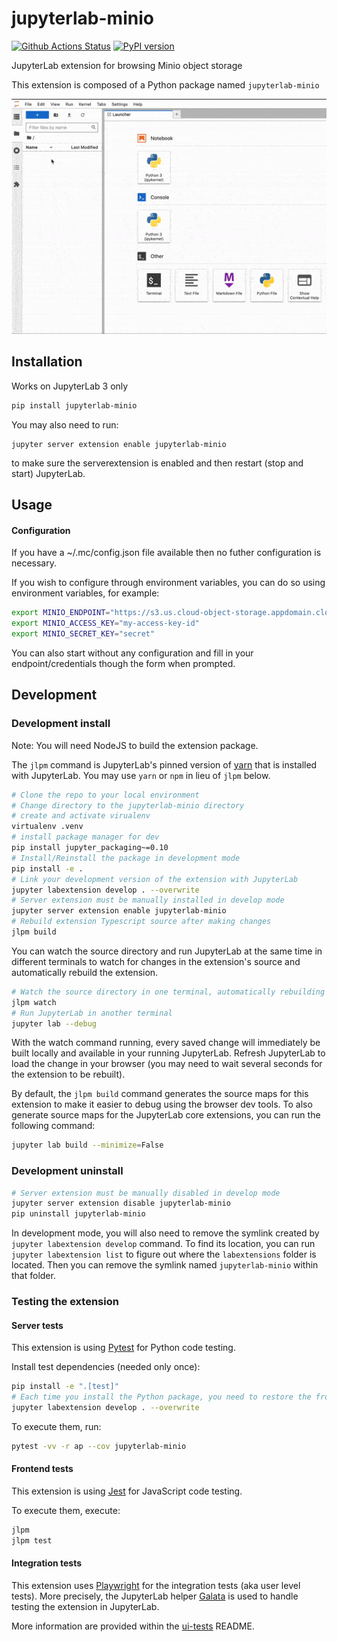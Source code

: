 # jupyterlab-minio

[![Github Actions Status](https://github.com/aristide/jupyterlab-minio/workflows/Build/badge.svg)](https://github.com/aristide/jupyterlab-minio/actions/workflows/build.yml)  [![PyPI version](https://badge.fury.io/py/jupyterlab-minio.svg)](https://badge.fury.io/py/jupyterlab-minio)

JupyterLab extension for browsing Minio object storage

This extension is composed of a Python package named `jupyterlab-minio`

![screenshot](minio-browser-screenshot.gif)

## Installation

Works on JupyterLab 3 only

```bash
pip install jupyterlab-minio
```

You may also need to run:

```
jupyter server extension enable jupyterlab-minio
```

to make sure the serverextension is enabled and then restart (stop and start) JupyterLab.

## Usage

#### Configuration

If you have a ~/.mc/config.json file available then no futher configuration is necessary.

If you wish to configure through environment variables, you can do so using environment variables, for example:

```bash
export MINIO_ENDPOINT="https://s3.us.cloud-object-storage.appdomain.cloud"
export MINIO_ACCESS_KEY="my-access-key-id"
export MINIO_SECRET_KEY="secret"

```

You can also start without any configuration and fill in your endpoint/credentials though the form when prompted.

## Development

### Development install

Note: You will need NodeJS to build the extension package.

The `jlpm` command is JupyterLab's pinned version of
[yarn](https://yarnpkg.com/) that is installed with JupyterLab. You may use
`yarn` or `npm` in lieu of `jlpm` below.

```bash
# Clone the repo to your local environment
# Change directory to the jupyterlab-minio directory
# create and activate virualenv
virtualenv .venv
# install package manager for dev
pip install jupyter_packaging~=0.10
# Install/Reinstall the package in development mode
pip install -e .
# Link your development version of the extension with JupyterLab
jupyter labextension develop . --overwrite
# Server extension must be manually installed in develop mode
jupyter server extension enable jupyterlab-minio
# Rebuild extension Typescript source after making changes
jlpm build
```

You can watch the source directory and run JupyterLab at the same time in different terminals to watch for changes in the extension's source and automatically rebuild the extension.

```bash
# Watch the source directory in one terminal, automatically rebuilding when needed
jlpm watch
# Run JupyterLab in another terminal
jupyter lab --debug
```

With the watch command running, every saved change will immediately be built locally and available in your running JupyterLab. Refresh JupyterLab to load the change in your browser (you may need to wait several seconds for the extension to be rebuilt).

By default, the `jlpm build` command generates the source maps for this extension to make it easier to debug using the browser dev tools. To also generate source maps for the JupyterLab core extensions, you can run the following command:

```bash
jupyter lab build --minimize=False
```

### Development uninstall

```bash
# Server extension must be manually disabled in develop mode
jupyter server extension disable jupyterlab-minio
pip uninstall jupyterlab-minio
```

In development mode, you will also need to remove the symlink created by `jupyter labextension develop`
command. To find its location, you can run `jupyter labextension list` to figure out where the `labextensions`
folder is located. Then you can remove the symlink named `jupyterlab-minio` within that folder.

### Testing the extension

#### Server tests

This extension is using [Pytest](https://docs.pytest.org/) for Python code testing.

Install test dependencies (needed only once):

```sh
pip install -e ".[test]"
# Each time you install the Python package, you need to restore the front-end extension link
jupyter labextension develop . --overwrite
```

To execute them, run:

```sh
pytest -vv -r ap --cov jupyterlab-minio
```

#### Frontend tests

This extension is using [Jest](https://jestjs.io/) for JavaScript code testing.

To execute them, execute:

```sh
jlpm
jlpm test
```

#### Integration tests

This extension uses [Playwright](https://playwright.dev/docs/intro/) for the integration tests (aka user level tests).
More precisely, the JupyterLab helper [Galata](https://github.com/jupyterlab/jupyterlab/tree/master/galata) is used to handle testing the extension in JupyterLab.

More information are provided within the [ui-tests](./ui-tests/README.md) README.
